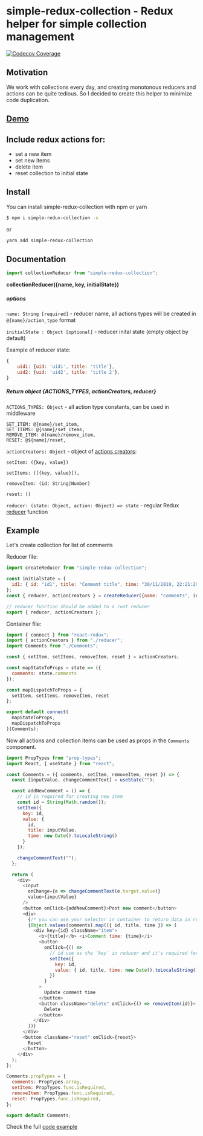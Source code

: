# simple-redux-collection - Redux helper for simple collection management
[![Codecov Coverage](https://img.shields.io/codecov/c/github/volodymyrl/simple-redux-collection/master.svg)](https://codecov.io/gh/volodymyrl/simple-redux-collection/)

## Motivation

We work with collections every day, and creating monotonous reducers and actions can be quite tedious. So I decided to create this helper to minimize code duplication.

## [Demo](https://codesandbox.io/s/simple-redux-collection-264my)

## Include redux actions for:
* set a new item
* set new items
* delete item
* reset collection to initial state

## Install
You can install simple-redux-collection with npm or yarn
```sh
$ npm i simple-redux-collection -s 
```
or 
```sh
yarn add simple-redux-collection
```
## Documentation
```js
import collectionReducer from "simple-redux-collection";
```

**collectionReducer({name, key, initialState})**

##### options
`name: String [required]` - reducer name, all actions types will be created in `@{name}/action_type` format

`initialState : Object [optional]` - reducer inital state (empty object by default)

Example of reducer state: 
```js
{
    uid1: {uid: 'uid1', title: 'title'},
    uid2: {uid: 'uid2', title: 'title 2'},
}
```


##### Return object **{ACTIONS_TYPES, actionCreators, reducer}**

`ACTIONS_TYPES: Object`  - all action type constants, can be used in middleware 

    SET_ITEM: @{name}/set_item,
    SET_ITEMS: @{name}/set_items,
    REMOVE_ITEM: @{name}/remove_item,
    RESET: @${name}/reset,



`actionCreators: Object` - object of [actions creators](https://redux.js.org/basics/actions#action-creators):

    setItem: ({key, value})

    setItems: ([{key, value}]), 

    removeItem: (id: String|Number)

    reset: ()


`reducer: (state: Object, action: Object) => state` - regular Redux [reducer](https://redux.js.org/basics/reducers) function


## Example
Let's create collection for list of comments

Reducer file:
```js
import createReducer from "simple-redux-collection";

const initialState = {
  id1: { id: "id1", title: "Commemt title", time: "30/11/2019, 22:21:29" }
};
const { reducer, actionCreators } = createReducer({name: "comments", initialState});

// reducer function should be added to a root reducer
export { reducer, actionCreators };
```

Container file:

```js
import { connect } from "react-redux";
import { actionCreators } from "./reducer";
import Comments from "./Comments";

const { setItem, setItems, removeItem, reset } = actionCreators;

const mapStateToProps = state => ({
  comments: state.comments
});

const mapDispatchToProps = {
  setItem, setItems, removeItem, reset
};

export default connect(
  mapStateToProps,
  mapDispatchToProps
)(Comments);
```

Now all actions and collection items can be used as props in the `Comments` component.


```js
import PropTypes from "prop-types";
import React, { useState } from "react";

const Comments = ({ comments, setItem, removeItem, reset }) => {
  const [inputValue, changeCommentText] = useState("");

  const addNewComment = () => {
    // id is required for creating new item
    const id = String(Math.random());
    setItem({
      key: id,
      value: {
        id,
        title: inputValue,
        time: new Date().toLocaleString()
      }
    });

    changeCommentText("");
  };

  return (
    <div>
      <input
        onChange={e => changeCommentText(e.target.value)}
        value={inputValue}
      />
      <button onClick={addNewComment}>Post new comment</button>
      <div>
        {/* you can use your selector in container to return data in required format */}
        {Object.values(comments).map(({ id, title, time }) => (
          <div key={id} className="item">
            <b>{title}</b> <i>Comment time: {time}</i>
            <button
              onClick={() =>
                // id use as the `key` in reducer and it's required for updating item
                setItem({
                  key: id,
                  value: { id, title, time: new Date().toLocaleString() }
                })
              }
            >
              Update comment time
            </button>
            <button className="delete" onClick={() => removeItem(id)}>
              Delete
            </button>
          </div>
        ))}
      </div>
      <button className="reset" onClick={reset}>
        Reset
      </button>
    </div>
  );
};

Comments.propTypes = {
  comments: PropTypes.array,
  setItem: PropTypes.func.isRequired,
  removeItem: PropTypes.func.isRequired,
  reset: PropTypes.func.isRequired,
};

export default Comments;
```


Check the full [code example](https://codesandbox.io/s/simple-redux-collection-264my)


